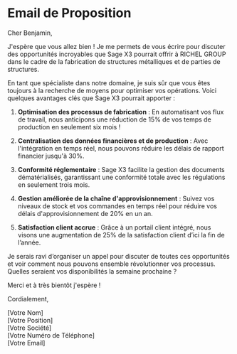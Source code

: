 # Email de Proposition

Cher Benjamin,

J'espère que vous allez bien ! Je me permets de vous écrire pour discuter des opportunités incroyables que Sage X3 pourrait offrir à RICHEL GROUP dans le cadre de la fabrication de structures métalliques et de parties de structures.

En tant que spécialiste dans notre domaine, je suis sûr que vous êtes toujours à la recherche de moyens pour optimiser vos opérations. Voici quelques avantages clés que Sage X3 pourrait apporter :

1. **Optimisation des processus de fabrication** : En automatisant vos flux de travail, nous anticipons une réduction de 15% de vos temps de production en seulement six mois !

2. **Centralisation des données financières et de production** : Avec l'intégration en temps réel, nous pouvons réduire les délais de rapport financier jusqu'à 30%.

3. **Conformité réglementaire** : Sage X3 facilite la gestion des documents dématérialisés, garantissant une conformité totale avec les régulations en seulement trois mois.

4. **Gestion améliorée de la chaîne d'approvisionnement** : Suivez vos niveaux de stock et vos commandes en temps réel pour réduire vos délais d'approvisionnement de 20% en un an.

5. **Satisfaction client accrue** : Grâce à un portail client intégré, nous visons une augmentation de 25% de la satisfaction client d’ici la fin de l’année.

Je serais ravi d’organiser un appel pour discuter de toutes ces opportunités et voir comment nous pouvons ensemble révolutionner vos processus. Quelles seraient vos disponibilités la semaine prochaine ?

Merci et à très bientôt j'espère !

Cordialement,

[Votre Nom]  
[Votre Position]  
[Votre Société]  
[Votre Numéro de Téléphone]  
[Votre Email]  
